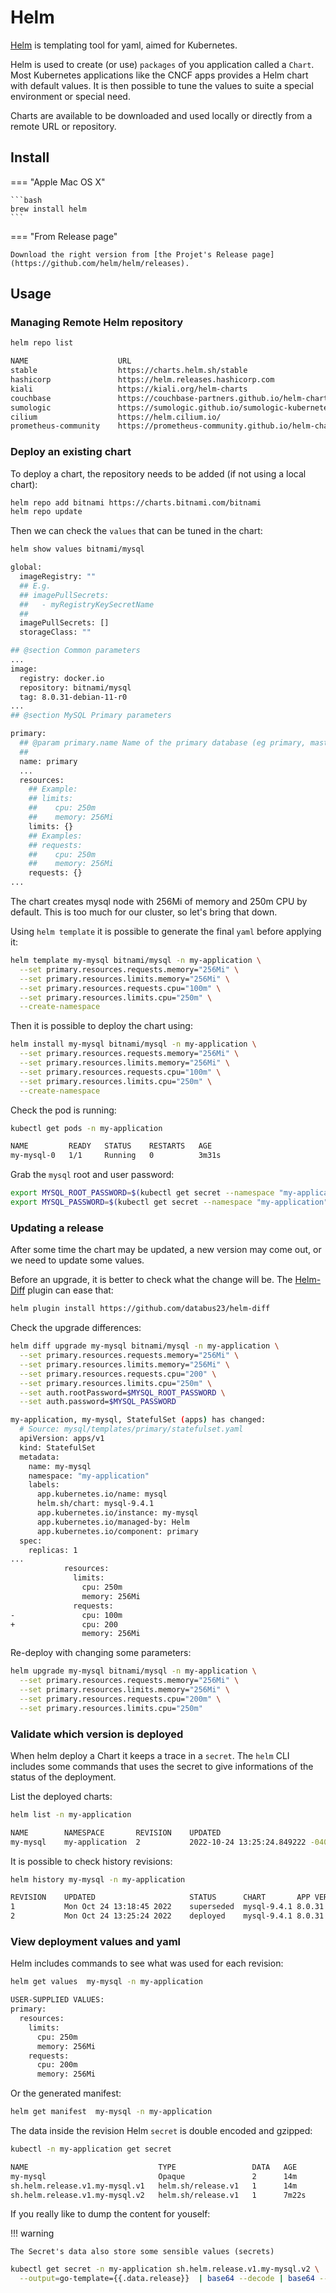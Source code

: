 # Helm

[Helm](https://helm.sh/) is templating tool for yaml, aimed for Kubernetes.

Helm is used to create (or use) `packages` of you application called a `Chart`. Most Kubernetes applications like the CNCF apps provides a Helm chart with default values. It is then possible to tune the values to suite a special environment or special need.

Charts are available to be downloaded and used locally or directly from a remote URL or repository.

## Install

=== "Apple Mac OS X"

    ```bash
    brew install helm
    ```

=== "From Release page"

    Download the right version from [the Projet's Release page](https://github.com/helm/helm/releases).

## Usage

### Managing Remote Helm repository

```bash
helm repo list
```
```bash title="output"
NAME                	URL
stable              	https://charts.helm.sh/stable
hashicorp           	https://helm.releases.hashicorp.com
kiali               	https://kiali.org/helm-charts
couchbase           	https://couchbase-partners.github.io/helm-charts/
sumologic           	https://sumologic.github.io/sumologic-kubernetes-collection
cilium              	https://helm.cilium.io/
prometheus-community	https://prometheus-community.github.io/helm-charts
```

### Deploy an existing chart

To deploy a chart, the repository needs to be added (if not using a local chart):

```bash
helm repo add bitnami https://charts.bitnami.com/bitnami
helm repo update
```

Then we can check the `values` that can be tuned in the chart:

```bash
helm show values bitnami/mysql
```
```bash title="output"
global:
  imageRegistry: ""
  ## E.g.
  ## imagePullSecrets:
  ##   - myRegistryKeySecretName
  ##
  imagePullSecrets: []
  storageClass: ""

## @section Common parameters
...
image:
  registry: docker.io
  repository: bitnami/mysql
  tag: 8.0.31-debian-11-r0
...
## @section MySQL Primary parameters

primary:
  ## @param primary.name Name of the primary database (eg primary, master, leader, ...)
  ##
  name: primary
  ...
  resources:
    ## Example:
    ## limits:
    ##    cpu: 250m
    ##    memory: 256Mi
    limits: {}
    ## Examples:
    ## requests:
    ##    cpu: 250m
    ##    memory: 256Mi
    requests: {}
...
```

The chart creates mysql node with 256Mi of memory and 250m CPU by default.
This is too much for our cluster, so let's bring that down.

Using `helm template` it is possible to generate the final `yaml` before applying it:

```bash
helm template my-mysql bitnami/mysql -n my-application \
  --set primary.resources.requests.memory="256Mi" \
  --set primary.resources.limits.memory="256Mi" \
  --set primary.resources.requests.cpu="100m" \
  --set primary.resources.limits.cpu="250m" \
  --create-namespace
```

Then it is possible to deploy the chart using:

```bash
helm install my-mysql bitnami/mysql -n my-application \
  --set primary.resources.requests.memory="256Mi" \
  --set primary.resources.limits.memory="256Mi" \
  --set primary.resources.requests.cpu="100m" \
  --set primary.resources.limits.cpu="250m" \
  --create-namespace
```

Check the pod is running:

```bash
kubectl get pods -n my-application
```
```bash title="output"
NAME         READY   STATUS    RESTARTS   AGE
my-mysql-0   1/1     Running   0          3m31s
```

Grab the `mysql` root and user password:

```bash
export MYSQL_ROOT_PASSWORD=$(kubectl get secret --namespace "my-application" my-mysql -o jsonpath="{.data.mysql-root-password}" | base64 -d)
export MYSQL_PASSWORD=$(kubectl get secret --namespace "my-application" my-mysql -o jsonpath="{.data.mysql-password}" | base64 -d)
```

### Updating a release

After some time the chart may be updated, a new version may come out, or we need to update some values.

Before an upgrade, it is better to check what the change will be. The [Helm-Diff](https://github.com/databus23/helm-diff) plugin can ease that:

```bash
helm plugin install https://github.com/databus23/helm-diff
```

Check the upgrade differences:

```bash
helm diff upgrade my-mysql bitnami/mysql -n my-application \
  --set primary.resources.requests.memory="256Mi" \
  --set primary.resources.limits.memory="256Mi" \
  --set primary.resources.requests.cpu="200" \
  --set primary.resources.limits.cpu="250m" \
  --set auth.rootPassword=$MYSQL_ROOT_PASSWORD \
  --set auth.password=$MYSQL_PASSWORD
```
```bash title="output" hl_lines="22 23"
my-application, my-mysql, StatefulSet (apps) has changed:
  # Source: mysql/templates/primary/statefulset.yaml
  apiVersion: apps/v1
  kind: StatefulSet
  metadata:
    name: my-mysql
    namespace: "my-application"
    labels:
      app.kubernetes.io/name: mysql
      helm.sh/chart: mysql-9.4.1
      app.kubernetes.io/instance: my-mysql
      app.kubernetes.io/managed-by: Helm
      app.kubernetes.io/component: primary
  spec:
    replicas: 1
...
            resources:
              limits:
                cpu: 250m
                memory: 256Mi
              requests:
-               cpu: 100m
+               cpu: 200
                memory: 256Mi
```

Re-deploy with changing some parameters:

```bash
helm upgrade my-mysql bitnami/mysql -n my-application \
  --set primary.resources.requests.memory="256Mi" \
  --set primary.resources.limits.memory="256Mi" \
  --set primary.resources.requests.cpu="200m" \
  --set primary.resources.limits.cpu="250m"
```

### Validate which version is deployed

When helm deploy a Chart it keeps a trace in a `secret`. The `helm` CLI includes some commands that uses the secret to give informations of the status of the deployment. 

List the deployed charts:
```bash
helm list -n my-application
```
```bash title="output"
NAME    	NAMESPACE     	REVISION	UPDATED                             	STATUS  	CHART      	APP VERSION
my-mysql	my-application	2       	2022-10-24 13:25:24.849222 -0400 EDT	deployed	mysql-9.4.1	8.0.31
```

It is possible to check history revisions:

```bash
helm history my-mysql -n my-application
```
```bash title="output"
REVISION	UPDATED                 	STATUS    	CHART      	APP VERSION	DESCRIPTION
1       	Mon Oct 24 13:18:45 2022	superseded	mysql-9.4.1	8.0.31     	Install complete
2       	Mon Oct 24 13:25:24 2022	deployed  	mysql-9.4.1	8.0.31     	Upgrade complete
```

### View deployment values and yaml

Helm includes commands to see what was used for each revision:

```bash
helm get values  my-mysql -n my-application
```
```bash title="output"
USER-SUPPLIED VALUES:
primary:
  resources:
    limits:
      cpu: 250m
      memory: 256Mi
    requests:
      cpu: 200m
      memory: 256Mi
```

Or the generated manifest:

```bash
helm get manifest  my-mysql -n my-application
```

The data inside the revision Helm `secret` is double encoded and gzipped:

```bash
kubectl -n my-application get secret
```
```bash title="output"
NAME                             TYPE                 DATA   AGE
my-mysql                         Opaque               2      14m
sh.helm.release.v1.my-mysql.v1   helm.sh/release.v1   1      14m
sh.helm.release.v1.my-mysql.v2   helm.sh/release.v1   1      7m22s
```

If you really like to dump the content for youself:

!!! warning

    The Secret's data also store some sensible values (secrets) 

```bash
kubectl get secret -n my-application sh.helm.release.v1.my-mysql.v2 \
  --output=go-template={{.data.release}}  | base64 --decode | base64 --decode | gunzip
```